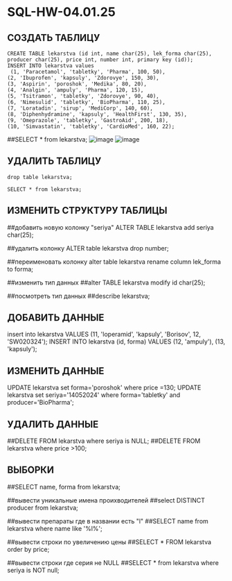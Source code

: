 # SQL-HW-04.01.25

## СОЗДАТЬ ТАБЛИЦУ
```
CREATE TABLE lekarstva (id int, name char(25), lek_forma char(25), producer char(25), price int, number int, primary key (id));
INSERT INTO lekarstva values
 (1, 'Paracetamol', 'tabletky', 'Pharma', 100, 50),
(2, 'Ibuprofen', 'kapsuly', 'Zdorovye', 150, 30),
(3, 'Aspirin', 'poroshok', 'Medika', 80, 20),
(4, 'Analgin', 'ampuly', 'Pharma', 120, 15),
(5, 'Tsitramon', 'tabletky', 'Zdorovye', 90, 40), 
(6, 'Nimesulid', 'tabletky', 'BioPharma', 110, 25),
(7, 'Loratаdin', 'sirup', 'MediCorp', 140, 60),
(8, 'Diphenhydramine', 'kapsuly', 'HealthFirst', 130, 35),
(9, 'Omeprazole', 'tabletky', 'GastroAid', 200, 18),
(10, 'Simvastatin', 'tabletky', 'CardioMed', 160, 22);
```
##SELECT * from lekarstva;
![image](https://github.com/user-attachments/assets/2ed03c35-e91a-46dc-af04-cf215d5188fb)
![image](https://github.com/user-attachments/assets/20d30b8a-1512-4615-842d-0bbdf48d00e9)



## УДАЛИТЬ ТАБЛИЦУ
```
drop table lekarstva;
```
```
SELECT * from lekarstva;
```

## ИЗМЕНИТЬ СТРУКТУРУ ТАБЛИЦЫ
##добавить новую колонку "seriya"
ALTER TABLE lekarstva add seriya char(25);

##удалить колонку
ALTER table lekarstva drop number;

##переименовать колонку
alter table lekarstva rename column lek_forma to forma;

##изменить тип данных
##alter TABLE lekarstva modify id char(25);

##посмотреть тип данных 
##describe lekarstva;


## ДОБАВИТЬ ДАННЫЕ
insert into lekarstva VALUES (11, 'loperamid', 'kapsuly', 'Borisov', 12, 'SW020324');
INSERT INTO lekarstva (id, forma) VALUES (12, 'ampuly'), (13, 'kapsuly');

## ИЗМЕНИТЬ ДАННЫЕ
UPDATE lekarstva set forma='poroshok' where price =130;
UPDATE lekarstva set seriya='14052024' where forma='tabletky' and producer='BioPharma';

## УДАЛИТЬ ДАННЫЕ
##DELETE FROM lekarstva where seriya is NULL;
##DELETE FROM lekarstva where price >100;

## ВЫБОРКИ
##SELECT name, forma from lekarstva;

##вывеcти уникальные имена проихводителей
##select DISTINCT producer from lekarstva;

##вывести препараты где в названии есть "l"
##SELECT name from lekarstva where name like '%l%'; 

##вывести строки по увеличению цены
##SELECT * FROM lekarstva order by price;

##вывести строки где серия не NULL
##SELECT * from lekarstva where seriya is NOT null;


